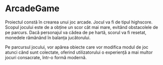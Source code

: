 # ArcadeGame

Proiectul constă în crearea unui joc arcade. Jocul va fi de tipul highscore. Scopul jocului este de a obține un scor cât mai mare, evitând obstacolele de pe parcurs. Dacă personajul va cădea de pe hartă, scorul va fi resetat, monedele rămânând în balanța jucătorului.

Pe parcursul jocului, vor apărea obiecte care vor modifica modul de joc atunci când sunt colectate, oferind utilizatorului o experiență a mai multor jocuri consacrate, într-o formă modernă.
